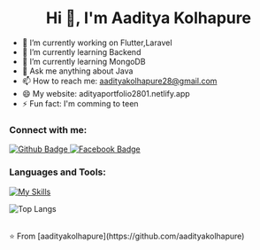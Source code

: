 <h1 align="center">Hi 👋, I'm Aaditya Kolhapure</h1>

- 🔭 I’m currently working on Flutter,Laravel
- 🌱 I’m currently learning Backend
- 🌱 I’m currently learning MongoDB
- 💬 Ask me anything about Java 
- 📫 How to reach me: aadityakolhapure28@gmail.com
- 😄 My website: adityaportfolio2801.netlify.app
- ⚡ Fun fact: I'm comming to teen
  
### Connect with me:
<div id="badges">
  <a href="https://github.com/aadityakolhapure">
    <img src="https://img.shields.io/badge/Github-white?style=for-the-badge&logo=Github&logoColor=black" alt="Github Badge"/>
  </a>
   <a href="https://www.linkedin.com/in/aaditya-kolhapure-534a2b241/">
    <img src="https://img.shields.io/badge/LinkedIn-blue?style=for-the-badge&logo=facebook&logoColor=white" alt="Facebook Badge"/>
  </a>
</div>

### Languages and Tools:
[![My Skills](https://skillicons.dev/icons?i=c,java,html,css,bootstrap,javascript,php,github,git,mysql,laravel,aws,flutter,dart,&=5)](https://skillicons.dev)

![Top Langs](https://github-readme-stats.vercel.app/api/top-langs/?username=aadityakolhapure&theme=dark)


<br>
⭐ From [aadityakolhapure](https://github.com/aadityakolhapure)
